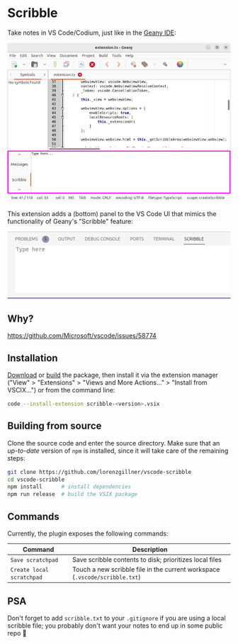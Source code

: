 # Scribble

Take notes in VS Code/Codium, just like in the [Geany IDE](https://www.geany.org/):

!["Scribble" area in the Geany IDE](assets/geany_scribble.png)

This extension adds a (bottom) panel to the VS Code UI that mimics the functionality of Geany's "Scribble" feature:

![Extension screenshot](assets/vscode_scribble.png)

## Why?

https://github.com/Microsoft/vscode/issues/58774

## Installation

[Download](https://github.com/lorenzgillner/vscode-scribble/releases/latest) or [build](#build) the package, then install it via the extension manager ("View" > "Extensions" > "Views and More Actions..." > "Install from VSCIX...") or from the command line:

```sh
code --install-extension scribble-<version>.vsix
```

## Building from source

Clone the source code and enter the source directory. Make sure that an *up-to-date* version of `npm` is installed, since it will take care of the remaining steps:

```sh
git clone https://github.com/lorenzgillner/vscode-scribble
cd vscode-scribble
npm install      # install dependencies
npm run release  # build the VSIX package
```

## Commands

Currently, the plugin exposes the following commands:

Command | Description
--- | ---
`Save scratchpad` | Save scribble contents to disk; prioritizes local files
`Create local scratchpad` | Touch a new scribble file in the current workspace (`.vscode/scribble.txt`)

## PSA

Don't forget to add `scribble.txt` to your `.gitignore` if you are using a local scribble file; you probably don't want your notes to end up in some public repo 🫠